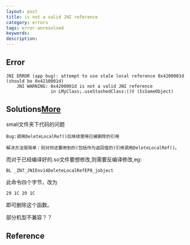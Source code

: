 ```yaml
---
layout: post
title: is not a valid JNI reference
category: errors
tags: error-unresolved
keywords: 
description: 
---
```


## Error

```
JNI ERROR (app bug): attempt to use stale local reference 0x4200001d (should be 0x4210001d)
    JNI WARNING: 0x4200001d is not a valid JNI reference
                 in LMyClass;.useStashedClass:()V (IsSameObject)
```


## Solutions[More](http://blog.k-res.net/archives/1525.html)

smali文件夹下代码的问题


```
Bug:调用DeleteLocalRef()后继续使用已被删除的引用

解决方法很简单：别对你还要用到的(包括作为返回值的)引用调用DeleteLocalRef()。
```

而对于已经编译好的.so文件要想修改,则需要反编译修改,eg:

```
BL _ZN7_JNIEnv14DeleteLocalRefEP8_jobject
```

此命令四个字节，改为

```
29 1C 29 1C
```

即可删除这个函数。

部分机型不兼容？？

## Reference